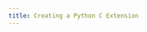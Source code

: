 ```yaml
---
title: Creating a Python C Extension
---
```


[arg-spec]: https://docs.python.org/3/c-api/arg.html#c.PyArg_ParseTuple
[real-python-c-ext]: https://realpython.com/build-python-c-extension-module/
